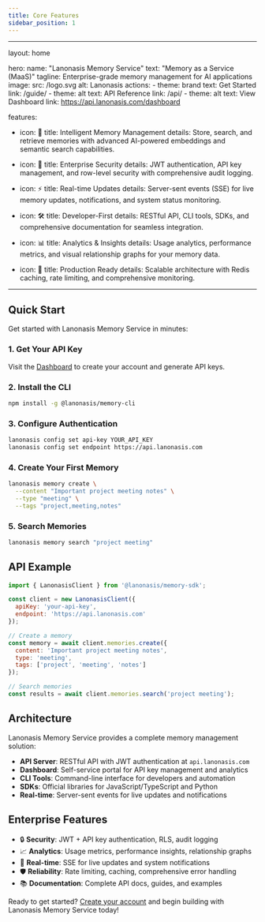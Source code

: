 ```yaml
---
title: Core Features
sidebar_position: 1
---
```


---
layout: home

hero:
  name: "Lanonasis Memory Service"
  text: "Memory as a Service (MaaS)"
  tagline: Enterprise-grade memory management for AI applications
  image:
    src: /logo.svg
    alt: Lanonasis
  actions:
    - theme: brand
      text: Get Started
      link: /guide/
    - theme: alt
      text: API Reference
      link: /api/
    - theme: alt
      text: View Dashboard
      link: https://api.lanonasis.com/dashboard

features:
  - icon: 🧠
    title: Intelligent Memory Management
    details: Store, search, and retrieve memories with advanced AI-powered embeddings and semantic search capabilities.
  
  - icon: 🔐
    title: Enterprise Security
    details: JWT authentication, API key management, and row-level security with comprehensive audit logging.
  
  - icon: ⚡
    title: Real-time Updates
    details: Server-sent events (SSE) for live memory updates, notifications, and system status monitoring.
  
  - icon: 🛠️
    title: Developer-First
    details: RESTful API, CLI tools, SDKs, and comprehensive documentation for seamless integration.
  
  - icon: 📊
    title: Analytics & Insights
    details: Usage analytics, performance metrics, and visual relationship graphs for your memory data.
  
  - icon: 🚀
    title: Production Ready
    details: Scalable architecture with Redis caching, rate limiting, and comprehensive monitoring.
---

## Quick Start

Get started with Lanonasis Memory Service in minutes:

### 1. Get Your API Key

Visit the [Dashboard](https://api.lanonasis.com/dashboard) to create your account and generate API keys.

### 2. Install the CLI

```bash
npm install -g @lanonasis/memory-cli
```

### 3. Configure Authentication

```bash
lanonasis config set api-key YOUR_API_KEY
lanonasis config set endpoint https://api.lanonasis.com
```

### 4. Create Your First Memory

```bash
lanonasis memory create \
  --content "Important project meeting notes" \
  --type "meeting" \
  --tags "project,meeting,notes"
```

### 5. Search Memories

```bash
lanonasis memory search "project meeting"
```

## API Example

```javascript
import { LanonasisClient } from '@lanonasis/memory-sdk';

const client = new LanonasisClient({
  apiKey: 'your-api-key',
  endpoint: 'https://api.lanonasis.com'
});

// Create a memory
const memory = await client.memories.create({
  content: 'Important project meeting notes',
  type: 'meeting',
  tags: ['project', 'meeting', 'notes']
});

// Search memories
const results = await client.memories.search('project meeting');
```

## Architecture

Lanonasis Memory Service provides a complete memory management solution:

- **API Server**: RESTful API with JWT authentication at `api.lanonasis.com`
- **Dashboard**: Self-service portal for API key management and analytics
- **CLI Tools**: Command-line interface for developers and automation
- **SDKs**: Official libraries for JavaScript/TypeScript and Python
- **Real-time**: Server-sent events for live updates and notifications

## Enterprise Features

- 🔒 **Security**: JWT + API key authentication, RLS, audit logging
- 📈 **Analytics**: Usage metrics, performance insights, relationship graphs  
- 🔄 **Real-time**: SSE for live updates and system notifications
- 🛡️ **Reliability**: Rate limiting, caching, comprehensive error handling
- 📚 **Documentation**: Complete API docs, guides, and examples

Ready to get started? [Create your account](https://api.lanonasis.com/dashboard) and begin building with Lanonasis Memory Service today!
